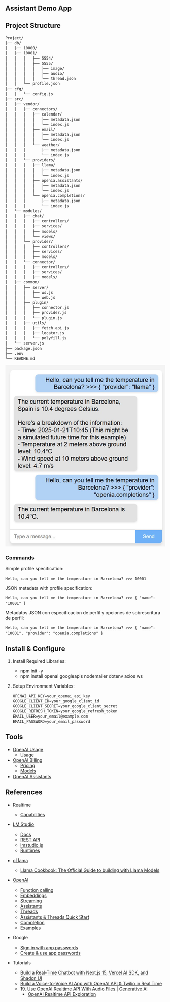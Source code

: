 ## Assistant Demo App

## Project Structure
```
Project/
├── db/
│   ├── 10000/
│   ├── 10001/
│   │   │   ├── 5554/
│   │   │   ├── 5555/
│   │   │   │   ├── image/
│   │   │   │   ├── audio/
│   │   │   │   └── thread.json
│   │   └── profile.json
├── cfg/
│   │   └── config.js
├── src/
│   ├── vendor/
│   │   ├── connectors/
│   │   │   ├── calendar/
│   │   │   │   ├── metadata.json
│   │   │   │   └── index.js
│   │   │   ├── email/
│   │   │   │   ├── metadata.json
│   │   │   │   └── index.js
│   │   │   └── weather/
│   │   │       ├── metadata.json
│   │   │       └── index.js
│   │   └── providers/
│   │   │   ├── llama/
│   │   │   │   ├── metadata.json
│   │   │   │   └── index.js
│   │   │   ├── openia.assistants/
│   │   │   │   ├── metadata.json
│   │   │   │   └── index.js
│   │   │   └── openia.completions/
│   │   │       ├── metadata.json
│   │   │       └── index.js
│   └── modules/
│   │   ├── chat/
│   │   │   ├── controllers/
│   │   │   ├── services/
│   │   │   ├── models/
│   │   │   └── views/
│   │   └── provider/
│   │   │   ├── controllers/
│   │   │   ├── services/
│   │   │   ├── models/
│   │   └── connector/
│   │   │   ├── controllers/
│   │   │   ├── services/
│   │   │   ├── models/
│   ├── common/
│   │   ├── server/
│   │   │   ├── ws.js
│   │   │   └── web.js
│   │   ├── plugin/
│   │   │   ├── connector.js
│   │   │   ├── provider.js
│   │   │   └── plugin.js
│   │   ├── utils/
│   │   │   ├── fetch.api.js
│   │   │   ├── locator.js
│   │   │   └── polyfill.js
│   └── server.js
├── package.json
├── .env
└── README.md
```

![screenshot](./doc/screenshot.jpg)

### Commands 

Simple profile specification:
```
Hello, can you tell me the temperature in Barcelona? >>> 10001
```

JSON metadata with profile specification:
```
Hello, can you tell me the temperature in Barcelona? >>> { "name": "10001" }
```

Metadatos JSON con especificación de perfil y opciones de sobrescritura de perfil:
```
Hello, can you tell me the temperature in Barcelona? >>> { "name": "10001", "provider": "openia.completions" }
```


## Install & Configure
1. Install Required Libraries:
    - npm init -y
    - npm install openai googleapis nodemailer dotenv axios ws

2. Setup Environment Variables: 
    ```
    OPENAI_API_KEY=your_openai_api_key
    GOOGLE_CLIENT_ID=your_google_client_id
    GOOGLE_CLIENT_SECRET=your_google_client_secret
    GOOGLE_REFRESH_TOKEN=your_google_refresh_token
    EMAIL_USER=your_email@example.com
    EMAIL_PASSWORD=your_email_password
    ```

## Tools 
- [OpenAI Usage](https://platform.openai.com/settings/organization/usage)
    - [Usage](https://platform.openai.com/usage)
- [OpenAI Billing](https://platform.openai.com/settings/organization/billing/overview)
    - [Pricing](https://platform.openai.com/docs/pricing)
    - [Models](https://platform.openai.com/docs/models)
- [OpenAI Assistants](https://platform.openai.com/assistants)

## References 
- Realtime
    - [Capabilities](https://platform.openai.com/docs/guides/realtime-model-capabilities)
- [LM Studio](https://lmstudio.ai/)
    - [Docs](https://lmstudio.ai/docs)
    - [REST API](https://lmstudio.ai/docs/api/rest-api)
    - [lmstudio.js](https://github.com/lmstudio-ai/lmstudio.js)
    - [Runtimes](https://github.com/ggerganov/llama.cpp/tree/master/examples/server)

- [oLlama](https://ollama.com/)
    - [Llama Cookbook: The Official Guide to building with Llama Models](https://github.com/meta-llama/llama-cookbook)

- [OpenAI](https://platform.openai.com/docs)
    - [Function calling](https://platform.openai.com/docs/guides/function-calling?lang=node.js&example=search-knowledge-base)
    - [Embeddings](https://platform.openai.com/docs/guides/embeddings)
    - [Streaming](https://platform.openai.com/docs/api-reference/streaming)
    - [Assistants](https://platform.openai.com/docs/api-reference/assistants)
    - [Threads](https://platform.openai.com/docs/api-reference/threads)
    - [Assistants & Threads Quick Start](https://platform.openai.com/docs/assistants/quickstart)
    - [Completion](https://platform.openai.com/docs/api-reference/chat/create)
    - [Examples](https://github.com/openai/openai-assistants-quickstart/tree/main/app/examples)

- Google
    - [Sign in with app passwords](https://support.google.com/mail/answer/185833?hl=en)
    - [Create & use app passwords](https://myaccount.google.com/apppasswords)

- Tutorials
    - [Build a Real-Time Chatbot with Next.js 15, Vercel AI SDK, and Shadcn UI](https://www.youtube.com/watch?v=_tBTfvQr38M)
    - [Build a Voice-to-Voice AI App with OpenAI API & Twilio in Real Time](https://www.youtube.com/watch?v=GzIXNeaczoc)
    - [19. Use OpenAI Realtime API With Audio Files | Generative AI](https://www.youtube.com/watch?v=AcRoCHPBlgE)
        - [OpenAI Realtime API Exploration](https://github.com/AwaisKamran/openai-realtime-api)